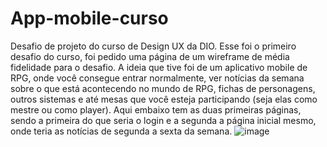 # App-mobile-curso
Desafio de projeto do curso de Design UX da DIO. Esse foi o primeiro desafio do curso, foi pedido uma página de um wireframe de média fidelidade para o desafio.
A ideia que tive foi de um aplicativo mobile de RPG, onde você consegue entrar normalmente, ver notícias da semana sobre o que está acontecendo no mundo de RPG, fichas de personagens, outros sistemas e até mesas que você esteja participando (seja elas como mestre ou como player).
Aqui embaixo tem as duas primeiras páginas, sendo a primeira do que seria o login e a segunda a página inicial mesmo, onde teria as notícias de segunda a sexta da semana.
![image](https://github.com/Salatiel-Falcao/App-mobile-curso/assets/161495992/e98997ef-837e-4d1f-9d6b-8f337d6fc0c9)
